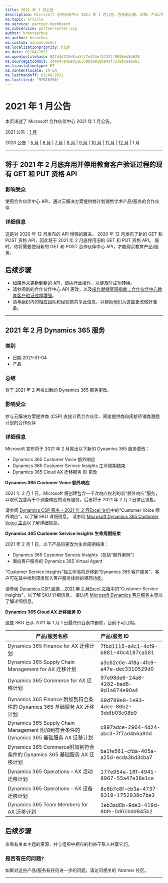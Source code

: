 ```yaml
---
title: 2021 年 1 月公告
description: Microsoft 合作伙伴中心 2021 年 1 月公告，包括新功能、促销、产品/服务、市场或对现有产品/服务的更改。
ms.topic: article
ms.service: partner-dashboard
ms.subservice: partnercenter-csp
author: brentserbus
ms.author: brserbus
ms.custom: announcement
ms.localizationpriority: high
ms.date: 01/04/2021
ms.openlocfilehash: 827d4d732e8aa5ff7e343ef3732ff0036eb8d628
ms.sourcegitcommit: cd4047e46ed116339bd9918b94af7138bcae6603
ms.translationtype: HT
ms.contentlocale: zh-CN
ms.lasthandoff: 01/06/2021
ms.locfileid: "97916790"
---
```

# <a name="january-2021-announcements"></a>2021 年 1 月公告

本页详述了 Microsoft 合作伙伴中心 2021 年 1 月公告。

2021 公告：[1 月](2021-january.md)

2020 公告：[5 月](2020-may.md) | [6 月](2020-june.md) | [7 月](2020-july.md) | [8 月](2020-august.md) | [9 月](2020-september.md) | [10 月](2020-October.md) | [11 月](2020-november.md) | [12 月](2020-december.md) | 1 月

________________
## <a name="deprecation-and-retirement-of-existing-get-and-put-qualification-apis-for-the-education-customer-validation-process-by-the-end-of-february-2021"></a><a name="2"></a>将于 2021 年 2 月底弃用并停用教育客户验证过程的现有 GET 和 PUT 资格 API

### <a name="impacted-audience"></a>影响受众

使用合作伙伴中心 API，通过云解决方案提供商计划销售学术产品/服务的合作伙伴

### <a name="details"></a>详细信息 

这是对 2020 年 12 月发布的 API 增强的跟进。 2020 年 12 月发布了新的 GET 和 POST 资格 API，因此将于 2021 年 2 月底停用旧的 GET 和 PUT 资格 API。 届时，你将需要使用新的 GET 和 POST 合作伙伴中心 API，才能购买教育产品/服务。 

## <a name="next-steps"></a>后续步骤

- 如果尚未更新到新的 API，请执行此操作，以便及时成功转换。
- 请参阅新的合作伙伴中心 API 更改，以及[操作就绪资源指南：合作伙伴中心教育客户验证过程增强](https://partner.microsoft.com/resources/collection/partner-center-edu-validation-enhancements#/)。
- 请与组织内的相应团队和经销商共享此信息，以帮助他们为这些更改做好准备。

_____________

## <a name="dynamics-365-offers-for-february-2021"></a><a name="1"></a>2021 年 2 月 Dynamics 365 服务

### <a name="categories"></a>类别

- 日期:2021-01-04
- 产品

### <a name="summary"></a>总结

将于 2021 年 2 月推出新的 Dynamics 365 服务更改。

### <a name="impacted-audience"></a>影响受众

参与云解决方案提供商 (CSP) 直接计费合作伙伴、间接提供商和间接经销商激励计划的合作伙伴

### <a name="details"></a>详细信息

Microsoft 宣布将于 2021 年 2 月推出以下新的 Dynamics 365 服务更改：

- Dynamics 365 Customer Voice 额外响应
- Dynamics 365 Customer Service Insights 生命周期结束
- Dynamics 365 Cloud AX 迁移服务 ID 更改

**Dynamics 365 Customer Voice 额外响应**

2021 年 2 月 1 日，Microsoft 将创建包含一千次响应权利的新“额外响应”服务，以取代包含两千个调查响应的现有服务，后者将于 2021 年 2 月 1 日停止销售。

请参阅 [Dynamics CSP 服务 - 2021 年 2 月Excel 文档](https://partner.microsoft.com/resources/detail/dynamics-csp-offers-february-2021-xls)中的“Customer Voice 额外响应”，以了解 SKU 详细信息。 请参阅 [Microsoft Dynamics 365 Customer Voice 主页](https://dynamics.microsoft.com/en-us/customer-voice/overview/)以了解详细信息。

**Dynamics 365 Customer Service Insights 生命周期结束**

2021 年 2 月 1 日，以下产品将更改为生命周期结束：

- Dynamics 365 Customer Service Insights（包括“额外案例”）
- 面向客户服务的 Dynamics 365 Virtual Agent

“Customer Service Insights”独立体验将迁移到“Dynamics 365 客户服务”，客户可在其中找到深度嵌入客户服务体验的相同功能。  

请参阅 [Dynamics CSP 服务 - 2021 年 2 月Excel 文档](https://partner.microsoft.com/resources/detail/dynamics-csp-offers-february-2021-xls)中的“Customer Service Insights”，以了解 SKU 详细信息。 请访问 [Microsoft Dynamics 客户服务主页](https://dynamics.microsoft.com/customer-service/overview/)以了解详细信息。

**Dynamics 365 Cloud AX 迁移服务 ID**

这些 SKU 已从 2021 年 1 月 1 日最终价目表中删除，目前不可订购。 

   |**产品/服务名称**|**产品/服务 ID**|
   |-------------------|:------|
   |Dynamics 365 Finance for AX 迁移计划|7fbd1115-a4c1-4cf9-b881-40c4187ca581|
   |Dynamics 365 Supply Chain Management for AX 迁移计划|a3c62c0e-4f8a-4fc9-a47e-dec3310529d0|
   |Dynamics 365 Commerce for AX 迁移计划|97e98de6-24a8-4282-bad6-9d1a874e90a4|
   |Dynamics 365 Finance 附加到符合条件的 Dynamics 365 基础服务 AX 迁移计划|69d789e8-1e93-4dee-86b2-3ddfb03c08b9|
   |Dynamics 365 Supply Chain Management 附加到符合条件的 Dynamics 365 基础服务 AX 迁移计划|c897adce-2964-4d24-abc3-7f7ad4b6a80d|
   |Dynamics 365 Commerce附加到符合条件的 Dynamics 365 基础服务 AX 迁移计划|ba1fe561-cfda-405a-a25d-ecda3bd3cba7|
   |Dynamics 365 Operations – AX 活动迁移计划|177e954e-1fff-4941-8967-55a47e36e1ce|
   |Dynamics 365 Operations – AX 设备迁移计划|8c8b7c8f-cb3a-4737-8319-1752938c7be3|
   |Dynamics 365 Team Members for AX 迁移计划|1eb3ad0b-9de3-419d-8bfe-0d61bdd945b2|

## <a name="next-steps"></a>后续步骤

查看有关本主题的资源，并与组织中相应的利益干系人共享它们。 

### <a name="questions"></a>是否有任何问题?

如果对这些产品/服务有任何进一步的问题，请访问相关的 Yammer 社区。

________________
